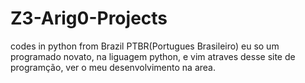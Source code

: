 # Z3-Arig0-Projects
codes in python from Brazil
PTBR(Portugues Brasileiro)
eu so um programado novato, na liguagem python,
e vim atraves desse site de programção,
ver o meu desenvolvimento na area.
